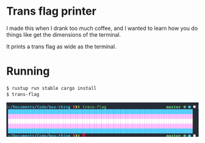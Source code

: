 # Trans flag printer

I made this when I drank too much coffee, and I wanted to learn how you
do things like get the dimensions of the terminal.

It prints a trans flag as wide as the terminal.
 
# Running

```shell
$ rustup run stable cargo install 
$ trans-flag
```

![Terminal with a trans flag displayed on it generated by running trans-flag](pic.png)